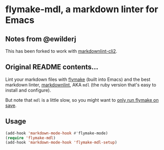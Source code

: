 # flymake-mdl, a markdown linter for Emacs

## Notes from @ewilderj

This has been forked to work with [markdownlint-cli2](https://github.com/DavidAnson/markdownlint-cli2).

## Original README contents...


Lint your markdown files with
[flymake](https://www.gnu.org/software/emacs/manual/html_node/flymake/index.html)
(built into Emacs)
and the best markdown linter,
[markdownlint](https://github.com/markdownlint/markdownlint), AKA `mdl` (the
ruby version that's easy to install and configure).

But note that `mdl` is a little slow, so you might want to
[only run flymake on save](https://stackoverflow.com/questions/6110691/is-there-a-way-to-make-flymake-to-compile-only-when-i-save).

## Usage

```lisp
(add-hook 'markdown-mode-hook #'flymake-mode)
(require 'flymake-mdl)
(add-hook 'markdown-mode-hook 'flymake-mdl-setup)
```


